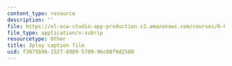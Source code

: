 ```yaml
---
content_type: resource
description: ''
file: https://ol-ocw-studio-app-production.s3.amazonaws.com/courses/6-042j-mathematics-for-computer-science-spring-2015/f3075b9b15278989570996c08f9d2580_i5AWE-OoOsY.srt
file_type: application/x-subrip
resourcetype: Other
title: 3play caption file
uid: f3075b9b-1527-8989-5709-96c08f9d2580
---
```


